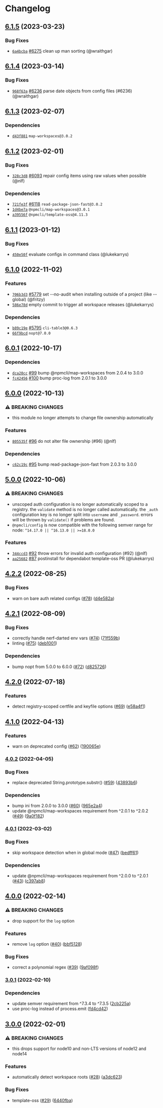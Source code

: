 # Changelog

## [6.1.5](https://github.com/npm/cli/compare/config-v6.1.4...config-v6.1.5) (2023-03-23)

### Bug Fixes

* [`6a4bcba`](https://github.com/npm/cli/commit/6a4bcbaaf12c15041c73914fb3a24389a62f7436) [#6275](https://github.com/npm/cli/pull/6275) clean up man sorting (@wraithgar)

## [6.1.4](https://github.com/npm/cli/compare/config-v6.1.3...config-v6.1.4) (2023-03-14)

### Bug Fixes

* [`968f63a`](https://github.com/npm/cli/commit/968f63ada828ee8ccfdba3d6d437c9e7c6917026) [#6236](https://github.com/npm/cli/pull/6236) parse date objects from config files (#6236) (@wraithgar)

## [6.1.3](https://github.com/npm/cli/compare/config-v6.1.2...config-v6.1.3) (2023-02-07)

### Dependencies

* [`d43f881`](https://github.com/npm/cli/commit/d43f8812af5900cce45364729871a745b379aea9) `map-workspaces@3.0.2`

## [6.1.2](https://github.com/npm/cli/compare/config-v6.1.1...config-v6.1.2) (2023-02-01)

### Bug Fixes

* [`328c3d8`](https://github.com/npm/cli/commit/328c3d8e7362eb08ae2aebabc47f8f3c2537a1d2) [#6093](https://github.com/npm/cli/pull/6093) repair config items using raw values when possible (@nlf)

### Dependencies

* [`721fe3f`](https://github.com/npm/cli/commit/721fe3fac383d714aa7fd7285b4392619903b1e7) [#6118](https://github.com/npm/cli/pull/6118) `read-package-json-fast@3.0.2`
* [`1d4be7a`](https://github.com/npm/cli/commit/1d4be7a5457fd0081696e29f8382645873cf13d9) `@npmcli/map-workspaces@3.0.1`
* [`a39556f`](https://github.com/npm/cli/commit/a39556f1cff4526dcbcb7b65cdd86a1ba092e13e) `@npmcli/template-oss@4.11.3`

## [6.1.1](https://github.com/npm/cli/compare/config-v6.1.0...config-v6.1.1) (2023-01-12)

### Bug Fixes

* [`450e50f`](https://github.com/npm/cli/commit/450e50fa555bfef869735b0195fe0a451e94eb3d) evaluate configs in command class (@lukekarrys)

## [6.1.0](https://github.com/npm/cli/compare/config-v6.0.1...config-v6.1.0) (2022-11-02)

### Features

* [`706b3d3`](https://github.com/npm/cli/commit/706b3d3f227de43a095263926d2eef2b4e4cf2a9) [#5779](https://github.com/npm/cli/pull/5779) set --no-audit when installing outside of a project (like --global) (@fritzy)
* [`586e78d`](https://github.com/npm/cli/commit/586e78d59c3dad29e8e886a4764d2eb8021d11d1) empty commit to trigger all workspace releases (@lukekarrys)

### Dependencies

* [`b89c19e`](https://github.com/npm/cli/commit/b89c19e9a7674b0bd9d336c14dee1bf381843648) [#5795](https://github.com/npm/cli/pull/5795) `cli-table3@0.6.3`
* [`66f9bcd`](https://github.com/npm/cli/commit/66f9bcd10b8d8cb635593c526727056581c7955d) `nopt@7.0.0`

## [6.0.1](https://github.com/npm/config/compare/v6.0.0...v6.0.1) (2022-10-17)

### Dependencies

* [`dca20cc`](https://github.com/npm/config/commit/dca20cc00c0cbebd9d1a1cf1962e32e99057ea8e) [#99](https://github.com/npm/config/pull/99) bump @npmcli/map-workspaces from 2.0.4 to 3.0.0
* [`fc42456`](https://github.com/npm/config/commit/fc424565014cc155e902940221b6283cbb40faf4) [#100](https://github.com/npm/config/pull/100) bump proc-log from 2.0.1 to 3.0.0

## [6.0.0](https://github.com/npm/config/compare/v5.0.0...v6.0.0) (2022-10-13)

### ⚠️ BREAKING CHANGES

* this module no longer attempts to change file ownership automatically

### Features

* [`805535f`](https://github.com/npm/config/commit/805535ff6b7255a3a2fb5e7da392f53b1c2f3c04) [#96](https://github.com/npm/config/pull/96) do not alter file ownership (#96) (@nlf)

### Dependencies

* [`c62c19c`](https://github.com/npm/config/commit/c62c19cffc65a8b6e89cbd071bd7578f246312a9) [#95](https://github.com/npm/config/pull/95) bump read-package-json-fast from 2.0.3 to 3.0.0

## [5.0.0](https://github.com/npm/config/compare/v4.2.2...v5.0.0) (2022-10-06)

### ⚠️ BREAKING CHANGES

* unscoped auth configuration is no longer automatically scoped to a registry. the `validate` method is no longer called automatically. the `_auth` configuration key is no longer split into `username` and `_password`. errors will be thrown by `validate()` if problems are found.
* `@npmcli/config` is now compatible with the following semver range for node: `^14.17.0 || ^16.13.0 || >=18.0.0`

### Features

* [`344ccd3`](https://github.com/npm/config/commit/344ccd3d07979d0cb36dad8a7fe2e9cbbdbdbc9e) [#92](https://github.com/npm/config/pull/92) throw errors for invalid auth configuration (#92) (@nlf)
* [`aa25682`](https://github.com/npm/config/commit/aa256827d76ec9b1aea06eb3ebdd033067a5e604) [#87](https://github.com/npm/config/pull/87) postinstall for dependabot template-oss PR (@lukekarrys)

## [4.2.2](https://github.com/npm/config/compare/v4.2.1...v4.2.2) (2022-08-25)


### Bug Fixes

* warn on bare auth related configs ([#78](https://github.com/npm/config/issues/78)) ([d4e582a](https://github.com/npm/config/commit/d4e582ab7d8d9f4a8615619bb7d3263df5de66e6))

## [4.2.1](https://github.com/npm/config/compare/v4.2.0...v4.2.1) (2022-08-09)


### Bug Fixes

* correctly handle nerf-darted env vars ([#74](https://github.com/npm/config/issues/74)) ([71f559b](https://github.com/npm/config/commit/71f559b08e01616b53f61e1cf385fc44162e2d66))
* linting ([#75](https://github.com/npm/config/issues/75)) ([deb1001](https://github.com/npm/config/commit/deb10011d1b5e3df84b7d13284ea55b07dd62b63))


### Dependencies

* bump nopt from 5.0.0 to 6.0.0 ([#72](https://github.com/npm/config/issues/72)) ([d825726](https://github.com/npm/config/commit/d825726049644f5bbe0edf27b5600cc60ae14ee5))

## [4.2.0](https://github.com/npm/config/compare/v4.1.0...v4.2.0) (2022-07-18)


### Features

* detect registry-scoped certfile and keyfile options ([#69](https://github.com/npm/config/issues/69)) ([e58a4f1](https://github.com/npm/config/commit/e58a4f18f0ec0820fe57ccaff34c4135ece12558))

## [4.1.0](https://github.com/npm/config/compare/v4.0.2...v4.1.0) (2022-04-13)


### Features

* warn on deprecated config ([#62](https://github.com/npm/config/issues/62)) ([190065e](https://github.com/npm/config/commit/190065ef53d39a1e09486639c710dabdd73d8a7c))

### [4.0.2](https://github.com/npm/config/compare/v4.0.1...v4.0.2) (2022-04-05)


### Bug Fixes

* replace deprecated String.prototype.substr() ([#59](https://github.com/npm/config/issues/59)) ([43893b6](https://github.com/npm/config/commit/43893b638f82ade945cba27fe9e483b32eea99ae))


### Dependencies

* bump ini from 2.0.0 to 3.0.0 ([#60](https://github.com/npm/config/issues/60)) ([965e2a4](https://github.com/npm/config/commit/965e2a40c7649ffd6e84fb83823a2b751bcda294))
* update @npmcli/map-workspaces requirement from ^2.0.1 to ^2.0.2 ([#49](https://github.com/npm/config/issues/49)) ([9a0f182](https://github.com/npm/config/commit/9a0f182c4fa46dadccc631a244678a3c469ad63a))

### [4.0.1](https://www.github.com/npm/config/compare/v4.0.0...v4.0.1) (2022-03-02)


### Bug Fixes

* skip workspace detection when in global mode ([#47](https://www.github.com/npm/config/issues/47)) ([bedff61](https://www.github.com/npm/config/commit/bedff61c6f074f21c1586afe391dc2cb6e821619))


### Dependencies

* update @npmcli/map-workspaces requirement from ^2.0.0 to ^2.0.1 ([#43](https://www.github.com/npm/config/issues/43)) ([c397ab8](https://www.github.com/npm/config/commit/c397ab88c459fc477ae9094ec0ee0b571e6bb8ed))

## [4.0.0](https://www.github.com/npm/config/compare/v3.0.1...v4.0.0) (2022-02-14)


### ⚠ BREAKING CHANGES

* drop support for the `log` option

### Features

* remove `log` option ([#40](https://www.github.com/npm/config/issues/40)) ([bbf5128](https://www.github.com/npm/config/commit/bbf512818f30d0764e3951449c8f07856d70991e))


### Bug Fixes

* correct a polynomial regex ([#39](https://www.github.com/npm/config/issues/39)) ([9af098f](https://www.github.com/npm/config/commit/9af098fb874c1a8122ab7a5e009235a1f7df72f5))

### [3.0.1](https://www.github.com/npm/config/compare/v3.0.0...v3.0.1) (2022-02-10)


### Dependencies

* update semver requirement from ^7.3.4 to ^7.3.5 ([2cb225a](https://www.github.com/npm/config/commit/2cb225a907180a3b569c8c9baf23da1a989a2f1f))
* use proc-log instead of process.emit ([fd4cd42](https://www.github.com/npm/config/commit/fd4cd429ef875ce68aa0be9bba329cae4e7adfe3))

## [3.0.0](https://www.github.com/npm/config/compare/v2.4.0...v3.0.0) (2022-02-01)


### ⚠ BREAKING CHANGES

* this drops support for node10 and non-LTS versions of node12 and node14

### Features

* automatically detect workspace roots ([#28](https://www.github.com/npm/config/issues/28)) ([a3dc623](https://www.github.com/npm/config/commit/a3dc6234d57c7c80c66a8c33e17cf1d97f86f8d9))


### Bug Fixes

* template-oss ([#29](https://www.github.com/npm/config/issues/29)) ([6440fba](https://www.github.com/npm/config/commit/6440fba6e04b1f87e57b4c2ccc5ea84d8a69b823))
